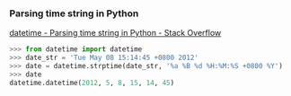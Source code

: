 ###  Parsing time string in Python


[datetime - Parsing time string in Python - Stack Overflow](https://stackoverflow.com/questions/10494312/parsing-time-string-in-python "datetime - Parsing time string in Python - Stack Overflow")


 

```python
>>> from datetime import datetime
>>> date_str = 'Tue May 08 15:14:45 +0800 2012'
>>> date = datetime.strptime(date_str, '%a %B %d %H:%M:%S +0800 %Y')
>>> date
datetime.datetime(2012, 5, 8, 15, 14, 45)
```
